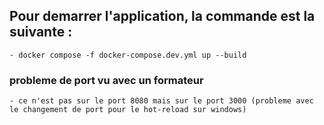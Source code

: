 ## Pour demarrer l'application, la commande est la suivante :

    - docker compose -f docker-compose.dev.yml up --build

### probleme de port vu avec un formateur

    - ce n'est pas sur le port 8080 mais sur le port 3000 (probleme avec le changement de port pour le hot-reload sur windows)
